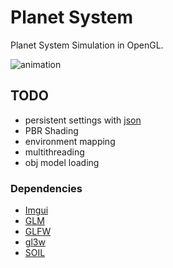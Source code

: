 # Planet System
Planet System Simulation in OpenGL. 

![animation](https://i.imgur.com/TKccWZ6.gif)

## TODO

* persistent settings with [json](https://github.com/open-source-parsers/jsoncpp)
* PBR Shading
* environment mapping
* multithreading
* obj model loading

### Dependencies

* [Imgui](https://github.com/ocornut/imgui)
* [GLM](https://glm.g-truc.net/0.9.9/index.html)
* [GLFW](https://www.glfw.org/)
* [gl3w](https://github.com/skaslev/gl3w)
* [SOIL](https://lonesock.net/soil.html)
